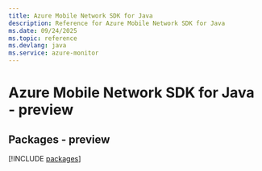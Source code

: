 ```yaml
---
title: Azure Mobile Network SDK for Java
description: Reference for Azure Mobile Network SDK for Java
ms.date: 09/24/2025
ms.topic: reference
ms.devlang: java
ms.service: azure-monitor
---
```

# Azure Mobile Network SDK for Java - preview
## Packages - preview
[!INCLUDE [packages](mobile-network-index.md)]